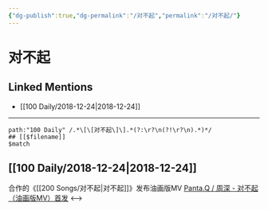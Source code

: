 ```yaml
---
{"dg-publish":true,"dg-permalink":"/对不起","permalink":"/对不起/"}
---
```


# 对不起

## Linked Mentions
- [[100 Daily/2018-12-24\|2018-12-24]]


---

```expander
path:"100 Daily" /.*\[\[对不起\]\].*(?:\r?\n(?!\r?\n).*)*/
## [[$filename]]
$match
```
## [[100 Daily/2018-12-24\|2018-12-24]]
合作的《[[200 Songs/对不起\|对不起]]》发布油画版MV
[Panta.Q / 周深 - 对不起（油画版MV）首发](https://weibo.cn/sinaurl?u=http%3A%2F%2Fm.v.qq.com%2Fplay%2Fplay.html%3Fcoverid%3Dhxjph8hn1kr4u7j%26vid%3Dc002972p908%26ptag%3D4_6.4.8.21986_sina)
<-->